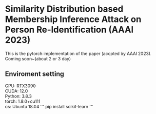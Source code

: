 # Similarity Distribution based Membership Inference Attack on Person Re-Identification (AAAI 2023)
This is the pytorch implementation of the paper (accpted by AAAI 2023). Coming soon~(about 2 or 3 day)
## Enviroment setting

GPU: RTX3090  
CUDA: 12.0  
Python: 3.8.3  
torch: 1.8.0+cu111  
os: Ubuntu 18.04
'''
pip install scikit-learn
'''
